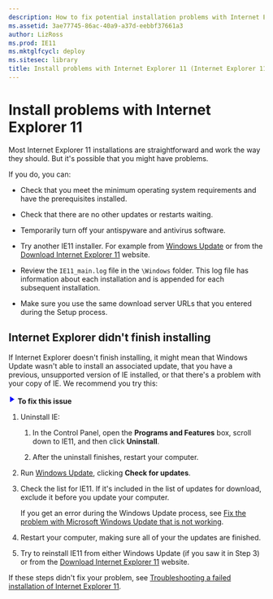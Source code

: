 ```yaml
---
description: How to fix potential installation problems with Internet Explorer 11
ms.assetid: 3ae77745-86ac-40a9-a37d-eebbf37661a3
author: LizRoss
ms.prod: IE11
ms.mktglfcycl: deploy
ms.sitesec: library
title: Install problems with Internet Explorer 11 (Internet Explorer 11 for IT Pros)
---
```


# Install problems with Internet Explorer 11
Most Internet Explorer 11 installations are straightforward and work the way they should. But it's possible that you might have problems.

If you do, you can:

-   Check that you meet the minimum operating system requirements and have the prerequisites installed.

-   Check that there are no other updates or restarts waiting.

-   Temporarily turn off your antispyware and antivirus software.

-   Try another IE11 installer. For example from [Windows Update](http://go.microsoft.com/fwlink/p/?LinkId=302315) or from the [Download Internet Explorer 11](http://go.microsoft.com/fwlink/p/?linkid=327753) website.

-   Review the `IE11_main.log` file in the `\Windows` folder. This log file has information about each installation and is appended for each subsequent installation.

-   Make sure you use the same download server URLs that you entered during the Setup process.

## Internet Explorer didn't finish installing
If Internet Explorer doesn't finish installing, it might mean that Windows Update wasn't able to install an associated update, that you have a previous, unsupported version of IE installed, or that there's a problem with your copy of IE. We recommend you try this:

 ![](images/wedge.gif) **To fix this issue**

1.  Uninstall IE:

    1.  In the Control Panel, open the **Programs and Features** box, scroll down to IE11, and then click **Uninstall**.

    2.  After the uninstall finishes, restart your computer.

2.  Run [Windows Update](http://go.microsoft.com/fwlink/p/?LinkId=302315), clicking **Check for updates**.

3.  Check the list for IE11. If it's included in the list of updates for download, exclude it before you update your computer.<p>
If you get an error during the Windows Update process, see [Fix the problem with Microsoft Windows Update that is not working](http://go.microsoft.com/fwlink/p/?LinkId=302316).

4.  Restart your computer, making sure all of your the updates are finished.

5.  Try to reinstall IE11 from either Windows Update (if you saw it in Step 3) or from the [Download Internet Explorer 11](http://go.microsoft.com/fwlink/p/?linkid=327753) website.

If these steps didn't fix your problem, see [Troubleshooting a failed installation of Internet Explorer 11](http://go.microsoft.com/fwlink/p/?LinkId=304130).

 

 



